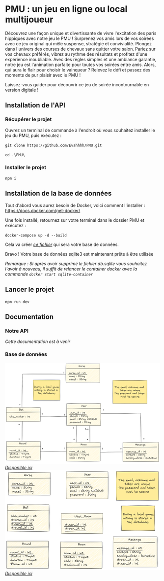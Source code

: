# PMU : un jeu en ligne ou local multijoueur

Découvrez une façon unique et divertissante de vivre l'excitation des paris hippiques avec notre jeu le PMU ! Surprenez vos amis lors de vos soirées avec ce jeu original qui mêle suspense, stratégie et convivialité. Plongez dans l'univers des courses de chevaux sans quitter votre salon. Pariez sur vos chevaux préférés, vibrez au rythme des résultats et profitez d'une expérience inoubliable. Avec des règles simples et une ambiance garantie, notre jeu est l'animation parfaite pour toutes vos soirées entre amis. Alors, qui aura le flair pour choisir le vainqueur ? Relevez le défi et passez des moments de pur plaisir avec le PMU !

Laissez-vous guider pour découvrir ce jeu de soirée incontournable en version digitale ! 

## Installation de l'API
### Récupérer le projet
Ouvrez un terminal de commande à l'endroit où vous souhaitez installer le jeu du PMU, puis exécutez :

`git clone https://github.com/Evahhhh/PMU.git`

`cd .\PMU\`

### Installer le projet
`npm i`

## Installation de la base de données
Tout d'abord vous aurez besoin de Docker, voici comment l'installer : https://docs.docker.com/get-docker/

Une fois installé, retournez sur votre terminal dans le dossier PMU et exécutez :

`docker-compose up -d --build`

Cela va créer *[ce fichier](/database/db.sqlite)* qui sera votre base de données.

Bravo ! Votre base de données sqlite3 est maintenant prête à être utilisée

*Remarque : Si après avoir supprimé le fichier db.sqlite vous souhaitez l'avoir à nouveau, il suffit de relancer le container docker avec la commande `docker start sqlite-container`*

## Lancer le projet
`npm run dev`


## Documentation
### Notre API
*Cette documentation est à venir*

### Base de données
![UML_1](src/models/schema/UML_1.png)
*[Disponible ici](src/models/schema/UML_1.png)*
![UML_2](src/models/schema/UML_2.png)
*[Disponible ici](src/models/schema/UML_2.png)*